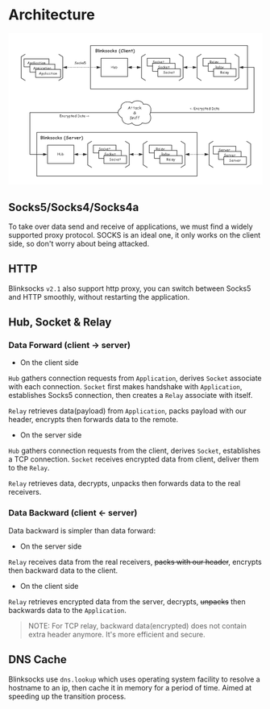# Architecture

![architecture](architecture.png)

## Socks5/Socks4/Socks4a

To take over data send and receive of applications, we must find a widely
supported proxy protocol. SOCKS is an ideal one, it only works on the client
side, so don't worry about being attacked.

## HTTP

Blinksocks `v2.1` also support http proxy, you can switch between Socks5 and HTTP smoothly,
without restarting the application.

## Hub, Socket & Relay

### Data Forward (client -> server)

* On the client side

`Hub` gathers connection requests from `Application`, derives `Socket` associate
with each connection. `Socket` first makes handshake with `Application`,
establishes Socks5 connection, then creates a `Relay` associate with itself.

`Relay` retrieves data(payload) from `Application`, packs payload with our
header, encrypts then forwards data to the remote.

* On the server side

`Hub` gathers connection requests from the client, derives `Socket`, 
establishes a TCP connection. `Socket` receives encrypted data from client, 
deliver them to the `Relay`.

`Relay` retrieves data, decrypts, unpacks then forwards data to the real receivers.

### Data Backward (client <- server)

Data backward is simpler than data forward:

* On the server side

`Relay` receives data from the real receivers, ~~packs with our header~~, 
encrypts then backward data to the client.

* On the client side

`Relay` retrieves encrypted data from the server, decrypts, ~~unpacks~~ then 
backwards data to the `Application`.

> NOTE: For TCP relay, backward data(encrypted) does not contain extra header anymore. It's more efficient and secure.

## DNS Cache

Blinksocks use `dns.lookup` which uses operating system facility to resolve 
a hostname to an ip, then cache it in memory for a period of time. Aimed at 
speeding up the transition process.
